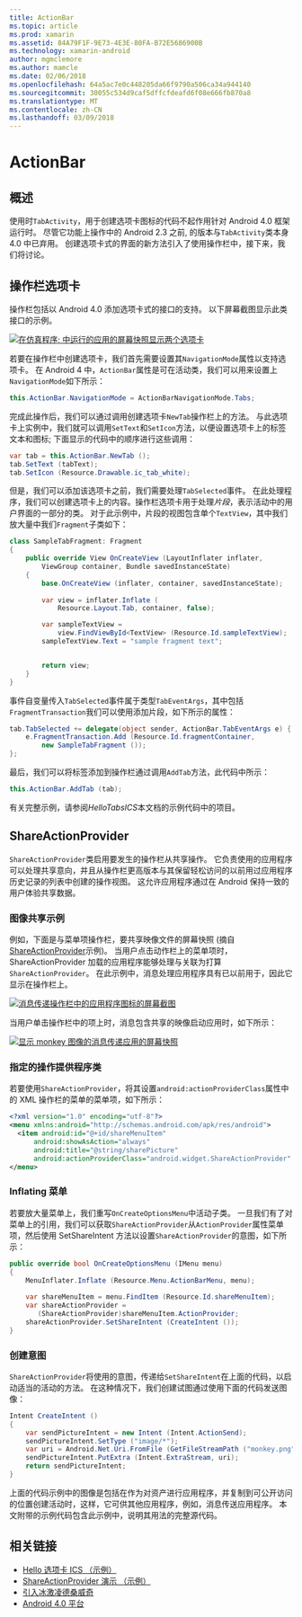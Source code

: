 ```yaml
---
title: ActionBar
ms.topic: article
ms.prod: xamarin
ms.assetid: 84A79F1F-9E73-4E3E-80FA-B72E5686900B
ms.technology: xamarin-android
author: mgmclemore
ms.author: mamcle
ms.date: 02/06/2018
ms.openlocfilehash: 64a5ac7e0c448205da66f9790a506ca34a944140
ms.sourcegitcommit: 30055c534d9caf5dffcfdeafd6f08e666fb870a8
ms.translationtype: MT
ms.contentlocale: zh-CN
ms.lasthandoff: 03/09/2018
---
```

# <a name="actionbar"></a>ActionBar


## <a name="overview"></a>概述

使用时`TabActivity`，用于创建选项卡图标的代码不起作用针对 Android 4.0 框架运行时。 尽管它功能上操作中的 Android 2.3 之前, 的版本与`TabActivity`类本身 4.0 中已弃用。 创建选项卡式的界面的新方法引入了使用操作栏中，接下来，我们将讨论。


## <a name="action-bar-tabs"></a>操作栏选项卡

操作栏包括以 Android 4.0 添加选项卡式的接口的支持。
以下屏幕截图显示此类接口的示例。

[![在仿真程序; 中运行的应用的屏幕快照显示两个选项卡](action-bar-images/25-actionbartabs.png)](action-bar-images/25-actionbartabs.png#lightbox)

若要在操作栏中创建选项卡，我们首先需要设置其`NavigationMode`属性以支持选项卡。 在 Android 4 中，`ActionBar`属性是可在活动类，我们可以用来设置上`NavigationMode`如下所示：

```csharp
this.ActionBar.NavigationMode = ActionBarNavigationMode.Tabs;
```

完成此操作后，我们可以通过调用创建选项卡`NewTab`操作栏上的方法。 与此选项卡上实例中，我们就可以调用`SetText`和`SetIcon`方法，以便设置选项卡上的标签文本和图标; 下面显示的代码中的顺序进行这些调用：

```csharp
var tab = this.ActionBar.NewTab ();
tab.SetText (tabText);
tab.SetIcon (Resource.Drawable.ic_tab_white);
```

但是，我们可以添加该选项卡之前，我们需要处理`TabSelected`事件。 在此处理程序，我们可以创建选项卡上的内容。操作栏选项卡用于处理*片段*，表示活动中的用户界面的一部分的类。 对于此示例中，片段的视图包含单个`TextView`，其中我们放大量中我们`Fragment`子类如下：

```csharp
class SampleTabFragment: Fragment
{           
    public override View OnCreateView (LayoutInflater inflater,
        ViewGroup container, Bundle savedInstanceState)
    {
        base.OnCreateView (inflater, container, savedInstanceState);
       
        var view = inflater.Inflate (
            Resource.Layout.Tab, container, false);

        var sampleTextView =
            view.FindViewById<TextView> (Resource.Id.sampleTextView);            
        sampleTextView.Text = "sample fragment text";


        return view;
    }
}
```

事件自变量传入`TabSelected`事件属于类型`TabEventArgs`，其中包括`FragmentTransaction`我们可以使用添加片段，如下所示的属性：

```csharp
tab.TabSelected += delegate(object sender, ActionBar.TabEventArgs e) {             
    e.FragmentTransaction.Add (Resource.Id.fragmentContainer,
        new SampleTabFragment ());
};
```

最后，我们可以将标签添加到操作栏通过调用`AddTab`方法，此代码中所示：

```csharp
this.ActionBar.AddTab (tab);
```

有关完整示例，请参阅*HelloTabsICS*本文档的示例代码中的项目。


## <a name="shareactionprovider"></a>ShareActionProvider

`ShareActionProvider`类启用要发生的操作栏从共享操作。 它负责使用的应用程序可以处理共享意向，并且从操作栏更高版本与其保留轻松访问的以前用过应用程序历史记录的列表中创建的操作视图。 这允许应用程序通过在 Android 保持一致的用户体验共享数据。


### <a name="image-sharing-example"></a>图像共享示例

例如，下面是与菜单项操作栏，要共享映像文件的屏幕快照 (摘自[ShareActionProvider](https://developer.xamarin.com/samples/monodroid/ShareActionProviderDemo/)示例)。 当用户点击动作栏上的菜单项时，ShareActionProvider 加载的应用程序能够处理与关联为打算`ShareActionProvider`。 在此示例中，消息处理应用程序具有已以前用于，因此它显示在操作栏上。

[![消息传递操作栏中的应用程序图标的屏幕截图](action-bar-images/09-shareactionprovider.png)](action-bar-images/09-shareactionprovider.png#lightbox)


当用户单击操作栏中的项上时，消息包含共享的映像启动应用时，如下所示：

[![显示 monkey 图像的消息传递应用的屏幕快照](action-bar-images/10-messagewithimage.png)](action-bar-images/10-messagewithimage.png#lightbox)


### <a name="specifying-the-action-provider-class"></a>指定的操作提供程序类

若要使用`ShareActionProvider`，将其设置`android:actionProviderClass`属性中的 XML 操作栏的菜单的菜单项，如下所示：

```xml
<?xml version="1.0" encoding="utf-8"?>
<menu xmlns:android="http://schemas.android.com/apk/res/android">
  <item android:id="@+id/shareMenuItem"
      android:showAsAction="always"
      android:title="@string/sharePicture"
      android:actionProviderClass="android.widget.ShareActionProvider" />
</menu>
```


### <a name="inflating-the-menu"></a>Inflating 菜单

若要放大量菜单上，我们重写`OnCreateOptionsMenu`中活动子类。 一旦我们有了对菜单上的引用，我们可以获取`ShareActionProvider`从`ActionProvider`属性菜单项，然后使用 SetShareIntent 方法以设置`ShareActionProvider`的意图，如下所示：

```csharp
public override bool OnCreateOptionsMenu (IMenu menu)
{
    MenuInflater.Inflate (Resource.Menu.ActionBarMenu, menu);       
           
    var shareMenuItem = menu.FindItem (Resource.Id.shareMenuItem);           
    var shareActionProvider =
       (ShareActionProvider)shareMenuItem.ActionProvider;
    shareActionProvider.SetShareIntent (CreateIntent ());
}
```


### <a name="creating-the-intent"></a>创建意图

`ShareActionProvider`将使用的意图，传递给`SetShareIntent`在上面的代码，以启动适当的活动的方法。 在这种情况下，我们创建试图通过使用下面的代码发送图像：

```csharp
Intent CreateIntent ()
{  
    var sendPictureIntent = new Intent (Intent.ActionSend);
    sendPictureIntent.SetType ("image/*");
    var uri = Android.Net.Uri.FromFile (GetFileStreamPath ("monkey.png"));          
    sendPictureIntent.PutExtra (Intent.ExtraStream, uri);
    return sendPictureIntent;
}
```

上面的代码示例中的图像是包括在作为对资产进行应用程序，并复制到可公开访问的位置创建活动时，这样，它可供其他应用程序，例如，消息传送应用程序。 本文附带的示例代码包含此示例中，说明其用法的完整源代码。



## <a name="related-links"></a>相关链接

- [Hello 选项卡 ICS （示例）](https://developer.xamarin.com/samples/HelloTabsICS/)
- [ShareActionProvider 演示 （示例）](https://developer.xamarin.com/samples/monodroid/ShareActionProviderDemo/)
- [引入冰激凌德桑威奇](http://www.android.com/about/ice-cream-sandwich/)
- [Android 4.0 平台](http://developer.android.com/sdk/android-4.0.html)
